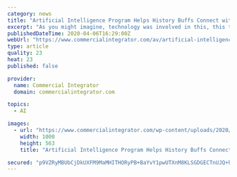 ```yaml
---
category: news
title: "Artificial Intelligence Program Helps History Buffs Connect with Holocaust Survivors—Even Dead Ones"
excerpt: "As you might imagine, technology was involved in this, this time artificial intelligence—and a level of extreme pre-planning. An initiative started a few years ago by Heather Maio is allowing people to talk to some Holocaust survivors as if they were actually in the room. This isn’t like the Hall of Presidents at Walt Disney World ..."
publishedDateTime: 2020-04-06T16:29:00Z
webUrl: "https://www.commercialintegrator.com/av/artificial-intelligence-holocaust-dead/"
type: article
quality: 23
heat: 23
published: false

provider:
  name: Commercial Integrator
  domain: commercialintegrator.com

topics:
  - AI

images:
  - url: "https://www.commercialintegrator.com/wp-content/uploads/2020/04/60-talkingtothepast-040520200-e1586188822314.jpg"
    width: 1000
    height: 563
    title: "Artificial Intelligence Program Helps History Buffs Connect with Holocaust Survivors—Even Dead Ones"

secured: "p9VZRyMBUbCjDkUXFM9MaMHITHORyPB+BaYvY1pwUTXnM8KLSGDGECTnUJQ+ho0CkeL4QTueVNYNVQFhXMfRkak/zY26+3HV2ByolKqrQ0He0TGDQVDDn6kl+SvZ15xXvsNpAsRFc+Nu5dMd/9ZnwI9/fZkZ+Y5wfRRrtkqGMOCXiAHOgv3ex3+KNTIzLXYBjgihUd6O2ClnZjVICJWDKhHAR19gLVR3deM3Kd/l0z3e+3yuGFeew1axzf7bQOfH6dyGSzDPbUVRAgc3FmDjsaWXOmXuWiQL8wLdtlL/OnunLCG4K932u13VnuBbhrYeiEydZwIPd7C+y5NY1+PgKGoWWzaDxvS7K4cnNMnmTkdOuW6rlElFGCPbawD9AwtTh8+aDejpW9rsVJ4qk+YBF1vJAQCj6oDOXyXJUYt5wwu13AMKNt/AfMlQQifHgJDHGEunA6mXTICh2x/yuEaujjhXmj3SG+tMN7dAqXZxHW4=;q5nwUbCXwrV9lcbVSnfalg=="
---
```


